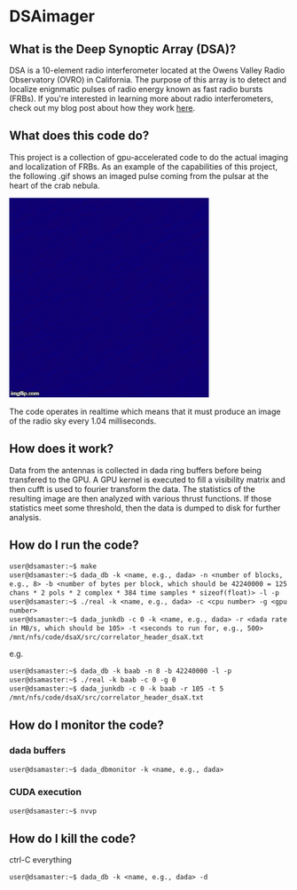 # DSAimager

## What is the Deep Synoptic Array (DSA)?
DSA is a 10-element radio interferometer located at the Owens Valley Radio Observatory (OVRO) in California. The purpose of this array is to detect and localize enignmatic pulses of radio energy known as fast radio bursts (FRBs). If you're interested in learning more about radio interferometers, check out my blog post about how they work [here](https://devincody.github.io/Blog/2018/02/27/An-Introduction-to-Radio-Interferometry-for-Engineers.html). 

## What does this code do?
This project is a collection of gpu-accelerated code to do the actual imaging and localization of FRBs. As an example of the capabilities of this project, the following .gif shows an imaged pulse coming from the pulsar at the heart of the crab nebula.

![Crab Pulsar](https://github.com/devincody/DSAimager/blob/master/Images/pulse.gif)

The code operates in realtime which means that it must produce an image of the radio sky every 1.04 milliseconds. 

## How does it work?
Data from the antennas is collected in dada ring buffers before being transfered to the GPU. A GPU kernel is executed to fill a visibility matrix and then cufft is used to fourier transform the data. The statistics of the resulting image are then analyzed with various thrust functions. If those statistics meet some threshold, then the data is dumped to disk for further analysis.

## How do I run the code?
```console
user@dsamaster:~$ make
user@dsamaster:~$ dada_db -k <name, e.g., dada> -n <number of blocks, e.g., 8> -b <number of bytes per block, which should be 42240000 = 125 chans * 2 pols * 2 complex * 384 time samples * sizeof(float)> -l -p 
user@dsamaster:~$ ./real -k <name, e.g., dada> -c <cpu number> -g <gpu number>
user@dsamaster:~$ dada_junkdb -c 0 -k <name, e.g., dada> -r <dada rate in MB/s, which should be 105> -t <seconds to run for, e.g., 500> /mnt/nfs/code/dsaX/src/correlator_header_dsaX.txt
```

e.g.
```console
user@dsamaster:~$ dada_db -k baab -n 8 -b 42240000 -l -p 
user@dsamaster:~$ ./real -k baab -c 0 -g 0
user@dsamaster:~$ dada_junkdb -c 0 -k baab -r 105 -t 5 /mnt/nfs/code/dsaX/src/correlator_header_dsaX.txt
```
  
## How do I monitor the code?
### dada buffers
```console
user@dsamaster:~$ dada_dbmonitor -k <name, e.g., dada>
```
### CUDA execution
```console
user@dsamaster:~$ nvvp
```

## How do I kill the code?
ctrl-C everything
```console
user@dsamaster:~$ dada_db -k <name, e.g., dada> -d
```
